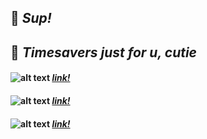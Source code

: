 ## 👋 _Sup!_ 

## 📑 _Timesavers just for u, cutie_
#### ![alt text](https://ddo0fzhfvians.cloudfront.net/uploads/icons/png/1766858341556105723-20.png) [*link!*](https://t.me/mrrlanie)
#### ![alt text](https://ddo0fzhfvians.cloudfront.net/uploads/icons/png/8928713601566470606-20.png) [*link!*](https://www.instagram.com/mrrlanie/)
#### ![alt text](https://ddo0fzhfvians.cloudfront.net/uploads/icons/png/8829388691574338611-20.png) [*link!*](mailto:mrr.wrk@gmail.com)

